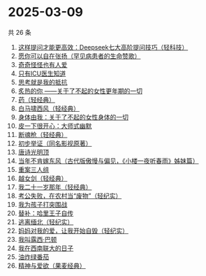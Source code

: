 # 2025-03-09

共 26 条

<!-- BEGIN WEREAD -->
<!-- 最后更新时间 2025-03-09 20:11:13 +0800 -->
1. [这样提问才能更高效：Deepseek七大高阶提问技巧（轻科技）](https://weread.qq.com/web/bookDetail/94b328e0813ab9bacg01739a)
1. [愿你可以自在张扬（罕见病患者的生命赞歌）](https://weread.qq.com/web/bookDetail/866324f0813ab9b70g013cde)
1. [奇奇怪怪也有人爱](https://weread.qq.com/web/bookDetail/86732840813ab9b89g01795b)
1. [只有ICU医生知道](https://weread.qq.com/web/bookDetail/786321f0813ab9b25g019ee9)
1. [思考就是我的抵抗](https://weread.qq.com/web/bookDetail/67432d00813ab9baag014be2)
1. [炙热的你 ——关于了不起的女性更年期的一切](https://weread.qq.com/web/bookDetail/f5432f40813ab7c54g01906d)
1. [药（轻经典）](https://weread.qq.com/web/bookDetail/30c32830813ab9bd2g01636c)
1. [白马啸西风（轻经典）](https://weread.qq.com/web/bookDetail/fc232c10813ab9ba1g015bf8)
1. [身体由我：关于了不起的女性身体的一切](https://weread.qq.com/web/bookDetail/40532900813ab6d91g013420)
1. [皮一下很开心：大师式幽默](https://weread.qq.com/web/bookDetail/2b532970813ab9aadg01556b)
1. [断魂枪（轻经典）](https://weread.qq.com/web/bookDetail/09832420813ab9ba1g011e20)
1. [初步举证（同名影视原著）](https://weread.qq.com/web/bookDetail/c9c320a0813ab9b5ag0108e8)
1. [唐诗光明顶](https://weread.qq.com/web/bookDetail/d8f32830813ab9b7fg01549b)
1. [当年不肯嫁东风（古代版傲慢与偏见，《小楼一夜听春雨》姊妹篇）](https://weread.qq.com/web/bookDetail/94a32e30813ab9b49g015193)
1. [重案三人组](https://weread.qq.com/web/bookDetail/3ba32530813ab9b07g01863c)
1. [越女剑（轻经典）](https://weread.qq.com/web/bookDetail/e9f32480813ab9bacg01259a)
1. [我二十一岁那年（轻经典）](https://weread.qq.com/web/bookDetail/f5c32c10813ab9bacg011aa0)
1. [考公失败，在农村当“废物”（轻纪实）](https://weread.qq.com/web/bookDetail/663323d0813ab9b91g013ca3)
1. [我为孩子打突围战](https://weread.qq.com/web/bookDetail/2de32bf0813ab8de9g019ec3)
1. [替补：哈里王子自传](https://weread.qq.com/web/bookDetail/e0832150813ab9b83g01795b)
1. [逃离缅北（轻纪实）](https://weread.qq.com/web/bookDetail/41232a50813ab9b92g0158ff)
1. [妈妈对我的爱，让我开始自毁（轻纪实）](https://weread.qq.com/web/bookDetail/c7732c40813ab9b56g010c1e)
1. [我叫露西·巴顿](https://weread.qq.com/web/bookDetail/dc032900813ab9b89g01020a)
1. [我在西南联大的日子](https://weread.qq.com/web/bookDetail/75732a50813ab7be6g0121ac)
1. [油炸绿番茄](https://weread.qq.com/web/bookDetail/a3e32780813ab99c2g015bf4)
1. [精神与爱欲（果麦经典）](https://weread.qq.com/web/bookDetail/83132770813ab78c6g013ba8)
<!-- END WEREAD -->